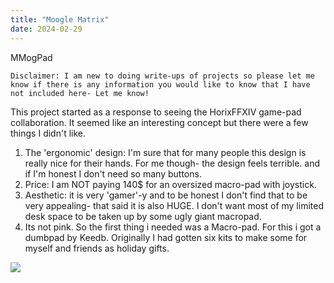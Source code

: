 ```yaml
---
title: "Moogle Matrix"
date: 2024-02-29
---
```


 MMogPad

    Disclaimer: I am new to doing write-ups of projects so please let me know if there is any information you would like to know that I have not included here- Let me know!

This project started as a response to seeing the HorixFFXIV game-pad collaboration. It seemed like an interesting concept but there were a few things I didn't like. 

 1. The 'ergonomic' design: I'm sure that for many people this design is really nice for their hands. For me though- the design feels terrible. and if I'm honest I don't need so many buttons. 
 2. Price:  I am NOT paying 140$ for an oversized macro-pad with joystick. 
 3. Aesthetic: it is very 'gamer'-y and to be honest I don't find that to be very appealing- that said it is also HUGE. I don't want most of my limited desk space to be taken up by some ugly giant macropad. 
 4. Its not pink. 
So the first thing i needed was a Macro-pad. For this i got a dumbpad by Keedb. Originally I had gotten six kits to make some for myself and friends as holiday gifts.



![](https://i.imgur.com/Ijk2fCd.jpeg)
